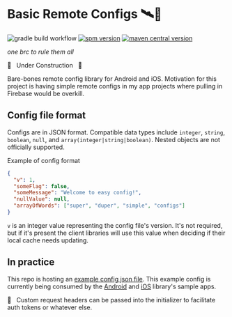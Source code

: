 # Basic Remote Configs 🛰📝
![gradle build workflow](https://github.com/BradPatras/brc-multiplatform/actions/workflows/gradle.yml/badge.svg)
[![spm version](https://img.shields.io/badge/Swift%20Package%20Manager-0.0.1-blue)](https://github.com/BradPatras/brc-ios/releases)
[![maven central version](https://img.shields.io/badge/Maven%20Central-0.0.1-green)](https://central.sonatype.com/artifact/io.github.bradpatras/brc)

_one brc to rule them all_

🚧️ &nbsp; Under Construction &nbsp; 🚧

Bare-bones remote config library for Android and iOS.  Motivation for this project is having simple remote configs in my app projects where pulling in Firebase would be overkill.

## Config file format
Configs are in JSON format. Compatible data types include `integer`, `string`, `boolean`, `null`, and `array(integer|string|boolean)`. Nested objects are not officially supported.

Example of config format
```json
{
  "v": 1,
  "someFlag": false,
  "someMessage": "Welcome to easy config!",
  "nullValue": null,
  "arrayOfWords": ["super", "duper", "simple", "configs"]
}
```
`v` is an integer value representing the config file's version. It's not required, but if it's present the client libraries will use this value when deciding if their local cache needs updating.

## In practice
This repo is hosting an [example config json file](/examples/simple.json). This example config is currently being consumed by the [Android](https://github.com/BradPatras/brc-android) and [iOS](https://github.com/BradPatras/brc-ios) library's sample apps. 

🔐 &nbsp; Custom request headers can be passed into the initializer to facilitate auth tokens or whatever else.
